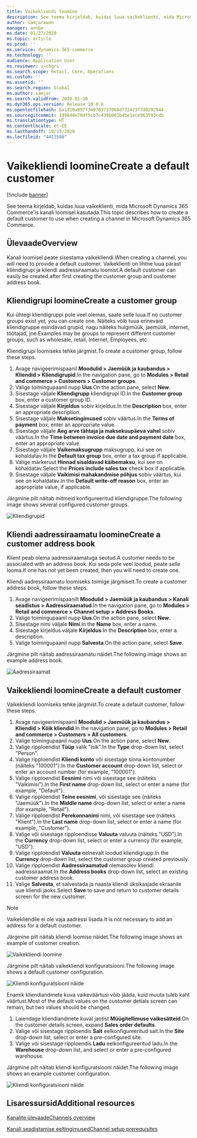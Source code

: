 ```yaml
---
title: Vaikekliendi loomine
description: See teema kirjeldab, kuidas luua vaikeklienti, mida Microsoft Dynamics 365 Commerce'is kanali loomisel kasutada.
author: samjarawan
manager: annbe
ms.date: 01/27/2020
ms.topic: article
ms.prod: ''
ms.service: dynamics-365-commerce
ms.technology: ''
audience: Application User
ms.reviewer: v-chgri
ms.search.scope: Retail, Core, Operations
ms.custom: ''
ms.assetid: ''
ms.search.region: Global
ms.author: samjar
ms.search.validFrom: 2020-01-20
ms.dyn365.ops.version: Release 10.0.8
ms.openlocfilehash: ba1d10a897f349703737068d772423f7d0292944
ms.sourcegitcommit: 199848e78df5cb7c439b001bdbe1ece963593cdb
ms.translationtype: HT
ms.contentlocale: et-EE
ms.lasthandoff: 10/13/2020
ms.locfileid: "4411588"
---
```

# <a name="create-a-default-customer"></a><span data-ttu-id="7cabe-103">Vaikekliendi loomine</span><span class="sxs-lookup"><span data-stu-id="7cabe-103">Create a default customer</span></span>


[!include [banner](includes/banner.md)]

<span data-ttu-id="7cabe-104">See teema kirjeldab, kuidas luua vaikeklienti, mida Microsoft Dynamics 365 Commerce'is kanali loomisel kasutada.</span><span class="sxs-lookup"><span data-stu-id="7cabe-104">This topic describes how to create a default customer to use when creating a channel in Microsoft Dynamics 365 Commerce.</span></span>

## <a name="overview"></a><span data-ttu-id="7cabe-105">Ülevaade</span><span class="sxs-lookup"><span data-stu-id="7cabe-105">Overview</span></span>

<span data-ttu-id="7cabe-106">Kanali loomisel peate sisestama vaikekliendi.</span><span class="sxs-lookup"><span data-stu-id="7cabe-106">When creating a channel, you will need to provide a default customer.</span></span> <span data-ttu-id="7cabe-107">Vaikeklienti on lihtne luua pärast kliendigrupi ja kliendi aadressiraamatu loomist.</span><span class="sxs-lookup"><span data-stu-id="7cabe-107">A default customer can easily be created after first creating the customer group and customer address book.</span></span>

## <a name="create-a-customer-group"></a><span data-ttu-id="7cabe-108">Kliendigrupi loomine</span><span class="sxs-lookup"><span data-stu-id="7cabe-108">Create a customer group</span></span>

<span data-ttu-id="7cabe-109">Kui ühtegi kliendigruppi pole veel olemas, saate selle luua.</span><span class="sxs-lookup"><span data-stu-id="7cabe-109">If no customer groups exist yet, you can create one.</span></span> <span data-ttu-id="7cabe-110">Näiteks võib tuua erinevaid kliendigruppe esindavad grupid, nagu näiteks hulgimüük, jaemüük, internet, töötajad, jne.</span><span class="sxs-lookup"><span data-stu-id="7cabe-110">Examples may be groups to represent different customer groups, such as wholesale, retail, Internet, Employees, etc.</span></span>

<span data-ttu-id="7cabe-111">Kliendigrupi loomiseks tehke järgmist.</span><span class="sxs-lookup"><span data-stu-id="7cabe-111">To create a customer group, follow these steps.</span></span>

1. <span data-ttu-id="7cabe-112">Avage navigeerimispaanil **Moodulid \> Jaemüük ja kaubandus \> Kliendid \> Kliendigrupid**.</span><span class="sxs-lookup"><span data-stu-id="7cabe-112">In the navigation pane, go to **Modules \> Retail and commerce \> Customers \> Customer groups**.</span></span>
1. <span data-ttu-id="7cabe-113">Valige toimingupaanil nupp **Uus**.</span><span class="sxs-lookup"><span data-stu-id="7cabe-113">On the action pane, select **New**.</span></span>
1. <span data-ttu-id="7cabe-114">Sisestage väljale **Kliendigrupp** kliendigrupi ID.</span><span class="sxs-lookup"><span data-stu-id="7cabe-114">In the **Customer group** box, enter a customer group ID.</span></span>
1. <span data-ttu-id="7cabe-115">Sisestage väljale **Kirjeldus** sobiv kirjeldus.</span><span class="sxs-lookup"><span data-stu-id="7cabe-115">In the **Description** box, enter an appropriate description.</span></span>
1. <span data-ttu-id="7cabe-116">Sisestage väljale **Maksetingimused** sobiv väärtus.</span><span class="sxs-lookup"><span data-stu-id="7cabe-116">In the **Terms of payment** box, enter an appropriate value.</span></span>
1. <span data-ttu-id="7cabe-117">Sisestage väljale **Aeg arve tähtaja ja maksekuupäeva vahel** sobiv väärtus.</span><span class="sxs-lookup"><span data-stu-id="7cabe-117">In the **Time between invoice due date and payment date** box, enter an appropriate value.</span></span>
1. <span data-ttu-id="7cabe-118">Sisestage väljale **Vaikemaksugrupp** maksugrupp, kui see on kohaldatav.</span><span class="sxs-lookup"><span data-stu-id="7cabe-118">In the **Default tax group** box, enter a tax group if applicable.</span></span>
1. <span data-ttu-id="7cabe-119">Valige märkeruut **Hinnad sisaldavad käibemaksu**, kui see on kohaldatav.</span><span class="sxs-lookup"><span data-stu-id="7cabe-119">Select the **Prices include sales tax** check box if applicable.</span></span>
1. <span data-ttu-id="7cabe-120">Sisestage väljale **Vaikimisi mahakandmise põhjus** sobiv väärtus, kui see on kohaldatav.</span><span class="sxs-lookup"><span data-stu-id="7cabe-120">In the **Default write-off reason** box, enter an appropriate value, if applicable.</span></span>

<span data-ttu-id="7cabe-121">Järgmine pilt näitab mitmeid konfigureeritud kliendigruppe.</span><span class="sxs-lookup"><span data-stu-id="7cabe-121">The following image shows several configured customer groups.</span></span>

![Kliendigrupid](media/customer-groups.png)

## <a name="create-a-customer-address-book"></a><span data-ttu-id="7cabe-123">Kliendi aadressiraamatu loomine</span><span class="sxs-lookup"><span data-stu-id="7cabe-123">Create a customer address book</span></span>

<span data-ttu-id="7cabe-124">Klient peab olema aadressiraamatuga seotud.</span><span class="sxs-lookup"><span data-stu-id="7cabe-124">A customer needs to be associated with an address book.</span></span> <span data-ttu-id="7cabe-125">Kui seda pole veel loodud, peate selle looma.</span><span class="sxs-lookup"><span data-stu-id="7cabe-125">If one has not yet been created, then you will need to create one.</span></span>

<span data-ttu-id="7cabe-126">Kliendi aadressiraamatu loomiseks toimige järgmiselt.</span><span class="sxs-lookup"><span data-stu-id="7cabe-126">To create a customer address book, follow these steps.</span></span>

1. <span data-ttu-id="7cabe-127">Avage navigeerimispaanilt **Moodulid \> Jaemüük ja kaubandus \> Kanali seadistus \> Aadressiraamatud**.</span><span class="sxs-lookup"><span data-stu-id="7cabe-127">In the navigation pane, go to **Modules \> Retail and commerce \> Channel setup \> Address Books**.</span></span>
1. <span data-ttu-id="7cabe-128">Valige toimingupaanil nupp **Uus**.</span><span class="sxs-lookup"><span data-stu-id="7cabe-128">On the action pane, select **New**.</span></span>
1. <span data-ttu-id="7cabe-129">Sisestage nimi väljale **Nimi**.</span><span class="sxs-lookup"><span data-stu-id="7cabe-129">In the **Name** box, enter a name.</span></span>
1. <span data-ttu-id="7cabe-130">Sisestage kirjeldus väljale **Kirjeldus**.</span><span class="sxs-lookup"><span data-stu-id="7cabe-130">In the **Description** box, enter a description.</span></span>
1. <span data-ttu-id="7cabe-131">Valige toimingupaanil nupp **Salvesta**.</span><span class="sxs-lookup"><span data-stu-id="7cabe-131">On the action pane, select **Save**.</span></span>

<span data-ttu-id="7cabe-132">Järgmine pilt näitab aadressiraamatu näidet.</span><span class="sxs-lookup"><span data-stu-id="7cabe-132">The following image shows an example address book.</span></span>

![Aadressiraamat](media/address-book.png)

## <a name="create-a-default-customer"></a><span data-ttu-id="7cabe-134">Vaikekliendi loomine</span><span class="sxs-lookup"><span data-stu-id="7cabe-134">Create a default customer</span></span>

<span data-ttu-id="7cabe-135">Vaikekliendi loomiseks tehke järgmist.</span><span class="sxs-lookup"><span data-stu-id="7cabe-135">To create a default customer, follow these steps.</span></span>

1. <span data-ttu-id="7cabe-136">Avage navigeerimispaanil **Moodulid \> Jaemüük ja kaubandus \> Kliendid \> Kõik kliendid**.</span><span class="sxs-lookup"><span data-stu-id="7cabe-136">In the navigation pane, go to **Modules \> Retail and commerce \> Customers \> All customers**.</span></span>
1. <span data-ttu-id="7cabe-137">Valige toimingupaanil nupp **Uus**.</span><span class="sxs-lookup"><span data-stu-id="7cabe-137">On the action pane, select **New**.</span></span>
1. <span data-ttu-id="7cabe-138">Valige ripploendist **Tüüp** valik "Isik".</span><span class="sxs-lookup"><span data-stu-id="7cabe-138">In the **Type** drop-down list, select "Person".</span></span>
1. <span data-ttu-id="7cabe-139">Valige ripploendist **Kliendi konto** või sisestage sinna kontonumber (näiteks "100001").</span><span class="sxs-lookup"><span data-stu-id="7cabe-139">In the **Customer account** drop-down list, select or enter an account number (for example, "100001").</span></span>
1. <span data-ttu-id="7cabe-140">Valige ripploendist **Eesnimi** nimi või sisestage see (näiteks "Vaikimisi").</span><span class="sxs-lookup"><span data-stu-id="7cabe-140">In the **First name** drop-down list, select or enter a name (for example, "Default").</span></span>
1. <span data-ttu-id="7cabe-141">Valige ripploendist **Teine eesnimi**, või sisestage see (näiteks "Jaemüük").</span><span class="sxs-lookup"><span data-stu-id="7cabe-141">In the **Middle name** drop-down list, select or enter a name (for example, "Retail").</span></span>
1. <span data-ttu-id="7cabe-142">Valige ripploendist **Perekonnanimi** nimi, või sisestage see (näiteks "Klient").</span><span class="sxs-lookup"><span data-stu-id="7cabe-142">In the **Last name** drop-down list, select or enter a name (for example, "Customer").</span></span>
1. <span data-ttu-id="7cabe-143">Valige või sisestage ripploendisse **Valuuta** valuuta (näiteks "USD").</span><span class="sxs-lookup"><span data-stu-id="7cabe-143">In the **Currency** drop-down list, select or enter a currency (for example, "USD").</span></span>
1. <span data-ttu-id="7cabe-144">Valige ripploendist **Valuuta** eelnevalt loodud kliendigrupp.</span><span class="sxs-lookup"><span data-stu-id="7cabe-144">In the **Currency** drop-down list, select the customer group created previously.</span></span>
1. <span data-ttu-id="7cabe-145">Valige ripploendist **Aadressiraamatud** olemasolev kliendi aadressiraamat.</span><span class="sxs-lookup"><span data-stu-id="7cabe-145">In the **Address books**  drop-down list, select an existing customer address book.</span></span>
1. <span data-ttu-id="7cabe-146">Valige **Salvesta**, et salvestada ja naasta kliendi üksikasjade ekraanile uue kliendi jaoks.</span><span class="sxs-lookup"><span data-stu-id="7cabe-146">Select **Save** to save and return to customer details screen for the new customer.</span></span>

> [!NOTE]
> <span data-ttu-id="7cabe-147">Vaikekliendile ei ole vaja aadressi lisada.</span><span class="sxs-lookup"><span data-stu-id="7cabe-147">It is not necessary to add an address for a default customer.</span></span>

<span data-ttu-id="7cabe-148">Järgmine pilt näitab kliendi loomise näidet.</span><span class="sxs-lookup"><span data-stu-id="7cabe-148">The following image shows an example of customer creation.</span></span>

![Vaikekliendi loomine](media/default-customer-creation.png)

<span data-ttu-id="7cabe-150">Järgmine pilt näitab vaikekliendi konfiguratsiooni.</span><span class="sxs-lookup"><span data-stu-id="7cabe-150">The following image shows a default customer configuration.</span></span>

![Kliendi konfiguratsiooni näide](media/default-customer-configuration1.png)

<span data-ttu-id="7cabe-152">Enamik kliendiandmete kuva vaikeväärtusi võib jääda, kuid muuta tuleb kaht väärtust.</span><span class="sxs-lookup"><span data-stu-id="7cabe-152">Most of the default values on the customer detials screen can remain, but two values should be changed.</span></span>

1. <span data-ttu-id="7cabe-153">Laiendage kliendiandmete kuval jaotist **Müügitellimuse vaikesätteid**.</span><span class="sxs-lookup"><span data-stu-id="7cabe-153">On the customer details screen, expand **Sales order defaults**.</span></span>
1. <span data-ttu-id="7cabe-154">Valige või sisestage ripploendis **Sait** eelkonfigureeritud sait.</span><span class="sxs-lookup"><span data-stu-id="7cabe-154">In the **Site** drop-down list, select or enter a pre-configured site.</span></span>
1. <span data-ttu-id="7cabe-155">Valige või sisestage ripploendis **Ladu** eelkonfigureeritud ladu.</span><span class="sxs-lookup"><span data-stu-id="7cabe-155">In the **Warehouse** drop-down list, and select or enter a pre-configured warehouse.</span></span>

<span data-ttu-id="7cabe-156">Järgmine pilt näitab kliendi konfiguratsiooni näidet.</span><span class="sxs-lookup"><span data-stu-id="7cabe-156">The following image shows an example customer configuration.</span></span>

![Kliendi konfiguratsiooni näide](media/default-customer-configuration2.png)

## <a name="additional-resources"></a><span data-ttu-id="7cabe-158">Lisaressursid</span><span class="sxs-lookup"><span data-stu-id="7cabe-158">Additional resources</span></span>

[<span data-ttu-id="7cabe-159">Kanalite ülevaade</span><span class="sxs-lookup"><span data-stu-id="7cabe-159">Channels overview</span></span>](channels-overview.md)

[<span data-ttu-id="7cabe-160">Kanali seadistamise eeltingimused</span><span class="sxs-lookup"><span data-stu-id="7cabe-160">Channel setup prerequisites</span></span>](channels-prerequisites.md)
